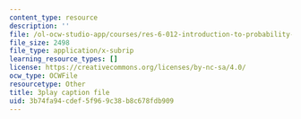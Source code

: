 ```yaml
---
content_type: resource
description: ''
file: /ol-ocw-studio-app/courses/res-6-012-introduction-to-probability-spring-2018/3b74fa94cdef5f969c38b8c678fdb909_zc6PfijY8_s.vtt
file_size: 2498
file_type: application/x-subrip
learning_resource_types: []
license: https://creativecommons.org/licenses/by-nc-sa/4.0/
ocw_type: OCWFile
resourcetype: Other
title: 3play caption file
uid: 3b74fa94-cdef-5f96-9c38-b8c678fdb909
---
```

